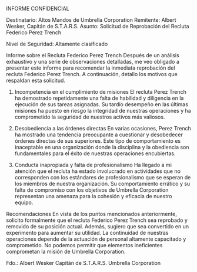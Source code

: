 INFORME CONFIDENCIAL

Destinatario: Altos Mandos de Umbrella Corporation
Remitente: Albert Wesker, Capitán de S.T.A.R.S.
Asunto: Solicitud de Reprobación del Recluta Federico Perez Trench

Nivel de Seguridad: Altamente clasificado

Informe sobre el Recluta Federico Perez Trench
Después de un análisis exhaustivo y una serie de observaciones detalladas, me veo obligado a presentar este informe para recomendar la inmediata reprobación del recluta Federico Perez Trench. A continuación, detallo los motivos que respaldan esta solicitud.

1. Incompetencia en el cumplimiento de misiones
El recluta Perez Trench ha demostrado repetidamente una falta de habilidad y diligencia en la ejecución de sus tareas asignadas. Su tardío desempeño en las últimas misiones ha puesto en riesgo la integridad de nuestras operaciones y ha comprometido la seguridad de nuestros activos más valiosos.

2. Desobediencia a las órdenes directas
En varias ocasiones, Perez Trench ha mostrado una tendencia preocupante a cuestionar y desobedecer órdenes directas de sus superiores. Este tipo de comportamiento es inaceptable en una organización donde la disciplina y la obediencia son fundamentales para el éxito de nuestras operaciones encubiertas.

3. Conducta inapropiada y falta de profesionalismo
Ha llegado a mi atención que el recluta ha estado involucrado en actividades que no corresponden con los estándares de profesionalismo que se esperan de los miembros de nuestra organización. Su comportamiento errático y su falta de compromiso con los objetivos de Umbrella Corporation representan una amenaza para la cohesión y eficacia de nuestro equipo.

Recomendaciones
En vista de los puntos mencionados anteriormente, solicito formalmente que el recluta Federico Perez Trench sea reprobado y removido de su posición actual. Además, sugiero que sea convertido en un experimento para aumentar su utilidad. La continuidad de nuestras operaciones depende de la actuación de personal altamente capacitado y comprometido. No podemos permitir que elementos ineficientes comprometan la misión de Umbrella Corporation.

Fdo.: Albert Wesker
Capitán de S.T.A.R.S.
Umbrella Corporation